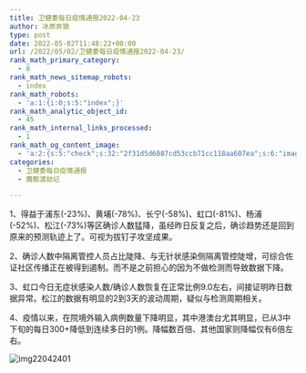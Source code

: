 ```yaml
---
title: 卫健委每日疫情通报2022-04-23
author: 冰原奔狼
type: post
date: 2022-05-02T11:48:22+00:00
url: /2022/05/02/卫健委每日疫情通报2022-04-23/
rank_math_primary_category:
  - 8
rank_math_news_sitemap_robots:
  - index
rank_math_robots:
  - 'a:1:{i:0;s:5:"index";}'
rank_math_analytic_object_id:
  - 45
rank_math_internal_links_processed:
  - 1
rank_math_og_content_image:
  - 'a:2:{s:5:"check";s:32:"2f31d5d6087cd53ccb71cc118aa607ea";s:6:"images";a:0:{}}'
categories:
  - 卫健委每日疫情通报
  - 魔都渡劫记

---
```

1、得益于浦东(-23%)、黄埔(-78%)、长宁(-58%)、虹口(-81%)、杨浦(-52%)、松江(-73%)等区确诊人数猛降，虽经昨日反复之后，确诊趋势还是回到原来的预测轨迹上了。可视为拔钉子攻坚成果。

2、确诊人数中隔离管控人员占比陡降、与无针状感染侧隔离管控陡增，可综合佐证社区传播正在被得到遏制。而不是之前担心的因为不做检测而导致数据下降。

3、虹口今日无症状感染人数/确诊人数恢复在正常比例9.0左右，间接证明昨日数据异常。松江的数据有明显的2到3天的波动周期，疑似与检测周期相关。

4、疫情以来，在院境外输入病例数量下降明显，其中港澳台尤其明显，已从3中下旬的每日300+降低到连续多日的1例。降幅数百倍、其他国家则降幅仅有6倍左右。

<img decoding="async" src="https://i0.wp.com/s2.loli.net/2022/05/02/4r7jhngVQeP8LUx.jpg?w=640&#038;ssl=1" alt="img22042401" data-recalc-dims="1" />
